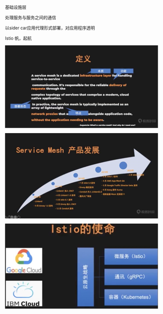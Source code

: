 基础设施层

处理服务与服务之间的通信

以sider car应用代理形式部署，对应用程序透明

Istio 帆，起航

![image.png](assert/1617868583335-441d1c3a-8cfe-425d-bc45-a347bef5da1a.png)

![image.png](assert/1617868772841-ef0ed7e8-64ca-4ab5-978d-fa6345f668bb.png)

![image.png](assert/1617869894599-5bcd0b86-6299-4f90-9fcd-248f23be6311.png)